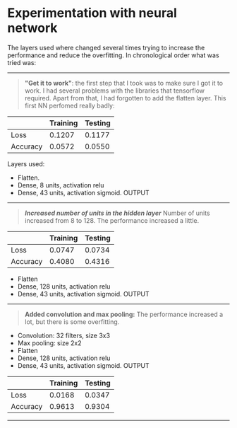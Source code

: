 # Experimentation with neural network

The layers used where changed several times trying to increase the performance and reduce the overfitting. In chronological order what was tried was:

---

> **"Get it to work"**: the first step that I took was to make sure I got it to work. I had several problems with the libraries that tensorflow required. Apart from that, I had forgotten to add the flatten layer. This first NN perfomed really badly:

<center>

|          | Training | Testing |
| -------- | -------- | ------- |
| Loss     | 0.1207   | 0.1177  |
| Accuracy | 0.0572   | 0.0550  |

</center>

Layers used:

- Flatten.
- Dense, 8 units, activation relu
- Dense, 43 units, activation sigmoid. OUTPUT

---

> **_Increased number of units in the hidden layer_** Number of units increased from 8 to 128. The performance increased a little.

<center>

|          | Training | Testing |
| -------- | -------- | ------- |
| Loss     | 0.0747   | 0.0734  |
| Accuracy | 0.4080   | 0.4316  |

</center>

- Flatten
- Dense, 128 units, activation relu
- Dense, 43 units, activation sigmoid. OUTPUT

---

> **Added convolution and max pooling:** The performance increased a lot, but there is some overfitting.

- Convolution: 32 filters, size 3x3
- Max pooling: size 2x2
- Flatten
- Dense, 128 units, activation relu
- Dense, 43 units, activation sigmoid. OUTPUT

<center>

|          | Training | Testing |
| -------- | -------- | ------- |
| Loss     | 0.0168   | 0.0347  |
| Accuracy | 0.9613   | 0.9304  |

</center>

---
